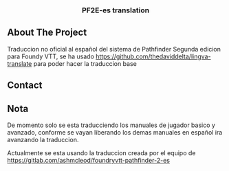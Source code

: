 
<div align="center">
<h3 align="center">PF2E-es translation</h3>

</div>

<!-- ABOUT THE PROJECT -->

## About The Project

Traduccion no oficial al español del sistema de Pathfinder Segunda edicion para Foundy VTT, se ha usado https://github.com/thedaviddelta/lingva-translate para poder hacer la traduccion base

<!-- CONTACT -->
## Contact

## Nota

De momento solo se esta traducciendo los manuales de jugador basico y avanzado, conforme se vayan liberando los demas manuales en español ira avanzando la traduccion.

Actualmente se esta usando la traduccion creada por el equipo de https://gitlab.com/ashmcleod/foundryvtt-pathfinder-2-es

